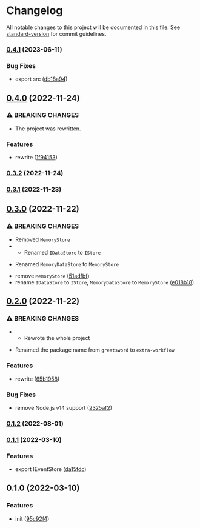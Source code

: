 # Changelog

All notable changes to this project will be documented in this file. See [standard-version](https://github.com/conventional-changelog/standard-version) for commit guidelines.

### [0.4.1](https://github.com/BlackGlory/extra-workflow/compare/v0.4.0...v0.4.1) (2023-06-11)


### Bug Fixes

* export src ([db18a94](https://github.com/BlackGlory/extra-workflow/commit/db18a94027f97fee15c49f4a744bcf96a8ddc2a8))

## [0.4.0](https://github.com/BlackGlory/extra-workflow/compare/v0.3.2...v0.4.0) (2022-11-24)


### ⚠ BREAKING CHANGES

* The project was rewritten.

### Features

* rewrite ([1f94153](https://github.com/BlackGlory/extra-workflow/commit/1f941534ffe99df44f8f803ff22de9dbe7a6d4dc))

### [0.3.2](https://github.com/BlackGlory/extra-workflow/compare/v0.3.1...v0.3.2) (2022-11-24)

### [0.3.1](https://github.com/BlackGlory/extra-workflow/compare/v0.3.0...v0.3.1) (2022-11-23)

## [0.3.0](https://github.com/BlackGlory/extra-workflow/compare/v0.2.0...v0.3.0) (2022-11-22)


### ⚠ BREAKING CHANGES

* Removed `MemoryStore`
* - Renamed `IDataStore` to `IStore`
- Renamed `MemoryDataStore` to `MemoryStore`

* remove `MemoryStore` ([51adfbf](https://github.com/BlackGlory/extra-workflow/commit/51adfbf942bbe58b6876db0b2f066f8352fb3d5a))
* rename `IDataStore` to `IStore`, `MemoryDataStore` to `MemoryStore` ([e018b18](https://github.com/BlackGlory/extra-workflow/commit/e018b18bd7b6eee8b8e806f3e616367151457225))

## [0.2.0](https://github.com/BlackGlory/extra-workflow/compare/v0.1.2...v0.2.0) (2022-11-22)


### ⚠ BREAKING CHANGES

* - Rewrote the whole project
- Renamed the package name from `greatsword` to `extra-workflow`

### Features

* rewrite ([65b1958](https://github.com/BlackGlory/extra-workflow/commit/65b1958a8de15c431ca06e969a35e59f34b573be))


### Bug Fixes

* remove Node.js v14 support ([2325af2](https://github.com/BlackGlory/extra-workflow/commit/2325af2cb5fd4e46c7d59f71ded7468c2e6e0305))

### [0.1.2](https://github.com/BlackGlory/greatsword/compare/v0.1.1...v0.1.2) (2022-08-01)

### [0.1.1](https://github.com/BlackGlory/greatsword/compare/v0.1.0...v0.1.1) (2022-03-10)


### Features

* export IEventStore ([da15fdc](https://github.com/BlackGlory/greatsword/commit/da15fdcddf114e826399c2a190cdd81d43109ec9))

## 0.1.0 (2022-03-10)


### Features

* init ([95c92f4](https://github.com/BlackGlory/greatsword/commit/95c92f4085689116a23e765dd6eedc90727625a4))
